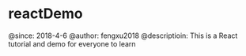 # reactDemo
@since: 2018-4-6
@author: fengxu2018
@descriptioin: This is a React tutorial and demo for everyone to learn
